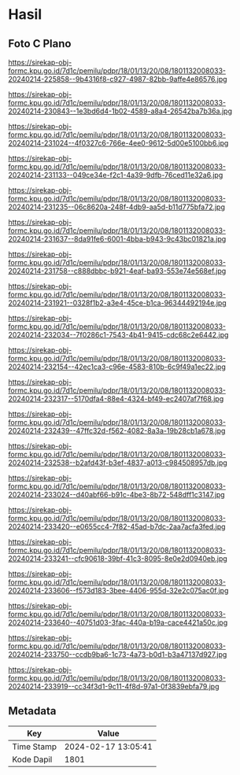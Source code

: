 # Hasil

## Foto C Plano

https://sirekap-obj-formc.kpu.go.id/7d1c/pemilu/pdpr/18/01/13/20/08/1801132008033-20240214-225858--9b4316f8-c927-4987-82bb-9affe4e86576.jpg

https://sirekap-obj-formc.kpu.go.id/7d1c/pemilu/pdpr/18/01/13/20/08/1801132008033-20240214-230843--1e3bd6d4-1b02-4589-a8a4-26542ba7b36a.jpg

https://sirekap-obj-formc.kpu.go.id/7d1c/pemilu/pdpr/18/01/13/20/08/1801132008033-20240214-231024--4f0327c6-766e-4ee0-9612-5d00e5100bb6.jpg

https://sirekap-obj-formc.kpu.go.id/7d1c/pemilu/pdpr/18/01/13/20/08/1801132008033-20240214-231133--049ce34e-f2c1-4a39-9dfb-76ced11e32a6.jpg

https://sirekap-obj-formc.kpu.go.id/7d1c/pemilu/pdpr/18/01/13/20/08/1801132008033-20240214-231235--06c8620a-248f-4db9-aa5d-b11d775bfa72.jpg

https://sirekap-obj-formc.kpu.go.id/7d1c/pemilu/pdpr/18/01/13/20/08/1801132008033-20240214-231637--8da91fe6-6001-4bba-b943-9c43bc01821a.jpg

https://sirekap-obj-formc.kpu.go.id/7d1c/pemilu/pdpr/18/01/13/20/08/1801132008033-20240214-231758--c888dbbc-b921-4eaf-ba93-553e74e568ef.jpg

https://sirekap-obj-formc.kpu.go.id/7d1c/pemilu/pdpr/18/01/13/20/08/1801132008033-20240214-231921--0328f1b2-a3e4-45ce-b1ca-96344492194e.jpg

https://sirekap-obj-formc.kpu.go.id/7d1c/pemilu/pdpr/18/01/13/20/08/1801132008033-20240214-232034--7f0286c1-7543-4b41-9415-cdc68c2e6442.jpg

https://sirekap-obj-formc.kpu.go.id/7d1c/pemilu/pdpr/18/01/13/20/08/1801132008033-20240214-232154--42ec1ca3-c96e-4583-810b-6c9f49a1ec22.jpg

https://sirekap-obj-formc.kpu.go.id/7d1c/pemilu/pdpr/18/01/13/20/08/1801132008033-20240214-232317--5170dfa4-88e4-4324-bf49-ec2407af7f68.jpg

https://sirekap-obj-formc.kpu.go.id/7d1c/pemilu/pdpr/18/01/13/20/08/1801132008033-20240214-232439--47ffc32d-f562-4082-8a3a-19b28cb1a678.jpg

https://sirekap-obj-formc.kpu.go.id/7d1c/pemilu/pdpr/18/01/13/20/08/1801132008033-20240214-232538--b2afd43f-b3ef-4837-a013-c984508957db.jpg

https://sirekap-obj-formc.kpu.go.id/7d1c/pemilu/pdpr/18/01/13/20/08/1801132008033-20240214-233024--d40abf66-b91c-4be3-8b72-548dff1c3147.jpg

https://sirekap-obj-formc.kpu.go.id/7d1c/pemilu/pdpr/18/01/13/20/08/1801132008033-20240214-233420--e0655cc4-7f82-45ad-b7dc-2aa7acfa3fed.jpg

https://sirekap-obj-formc.kpu.go.id/7d1c/pemilu/pdpr/18/01/13/20/08/1801132008033-20240214-233241--cfc90618-39bf-41c3-8095-8e0e2d0940eb.jpg

https://sirekap-obj-formc.kpu.go.id/7d1c/pemilu/pdpr/18/01/13/20/08/1801132008033-20240214-233606--f573d183-3bee-4406-955d-32e2c075ac0f.jpg

https://sirekap-obj-formc.kpu.go.id/7d1c/pemilu/pdpr/18/01/13/20/08/1801132008033-20240214-233640--40751d03-3fac-440a-b19a-cace4421a50c.jpg

https://sirekap-obj-formc.kpu.go.id/7d1c/pemilu/pdpr/18/01/13/20/08/1801132008033-20240214-233750--ccdb9ba6-1c73-4a73-b0d1-b3a47137d927.jpg

https://sirekap-obj-formc.kpu.go.id/7d1c/pemilu/pdpr/18/01/13/20/08/1801132008033-20240214-233919--cc34f3d1-9c11-4f8d-97a1-0f3839ebfa79.jpg


## Metadata

| Key        | Value               |
| ---------- | ------------------- |
| Time Stamp | 2024-02-17 13:05:41 |
| Kode Dapil | 1801                |



